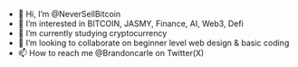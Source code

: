 - 👋 Hi, I’m @NeverSellBitcoin
- 👀 I’m interested in BITCOIN, JASMY, Finance, AI, Web3, Defi
- 🌱 I’m currently studying cryptocurrency
- 💞️ I’m looking to collaborate on beginner level web design & basic coding 
- 📫 How to reach me @Brandoncarle on Twitter(X)

<!---
NeverSellBitcoin/NeverSellBitcoin is a ✨ special ✨ repository because its `README.md` (this file) appears on your GitHub profile.
You can click the Preview link to take a look at your changes.
--->

